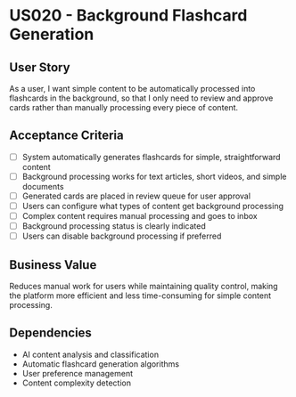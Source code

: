 # US020 - Background Flashcard Generation

## User Story

As a user, I want simple content to be automatically processed into flashcards in the background, so that I only need to review and approve cards rather than manually processing every piece of content.

## Acceptance Criteria

- [ ] System automatically generates flashcards for simple, straightforward content
- [ ] Background processing works for text articles, short videos, and simple documents
- [ ] Generated cards are placed in review queue for user approval
- [ ] Users can configure what types of content get background processing
- [ ] Complex content requires manual processing and goes to inbox
- [ ] Background processing status is clearly indicated
- [ ] Users can disable background processing if preferred

## Business Value

Reduces manual work for users while maintaining quality control, making the platform more efficient and less time-consuming for simple content processing.

## Dependencies

- AI content analysis and classification
- Automatic flashcard generation algorithms
- User preference management
- Content complexity detection
